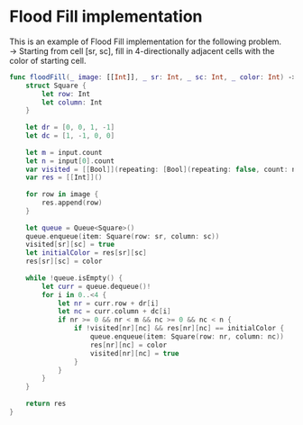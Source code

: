 # Flood Fill implementation

This is an example of Flood Fill implementation for the following problem.\
-> Starting from cell [sr, sc], fill in 4-directionally adjacent cells with the color of starting cell.

```swift
func floodFill(_ image: [[Int]], _ sr: Int, _ sc: Int, _ color: Int) -> [[Int]] {
	struct Square {
		let row: Int
		let column: Int
	}
	
	let dr = [0, 0, 1, -1]
	let dc = [1, -1, 0, 0]
	
	let m = input.count
	let n = input[0].count
	var visited = [[Bool]](repeating: [Bool](repeating: false, count: n), count: m)
	var res = [[Int]]()
	
	for row in image {
		res.append(row)
	}
	
	let queue = Queue<Square>()
	queue.enqueue(item: Square(row: sr, column: sc))
	visited[sr][sc] = true
	let initialColor = res[sr][sc]
	res[sr][sc] = color
	
	while !queue.isEmpty() {
		let curr = queue.dequeue()!
		for i in 0..<4 {
			let nr = curr.row + dr[i]
			let nc = curr.column + dc[i]
			if nr >= 0 && nr < m && nc >= 0 && nc < n {
				if !visited[nr][nc] && res[nr][nc] == initialColor {
					queue.enqueue(item: Square(row: nr, column: nc))
					res[nr][nc] = color
					visited[nr][nc] = true
				}
			}
		}
	}
	
	return res
}

```
